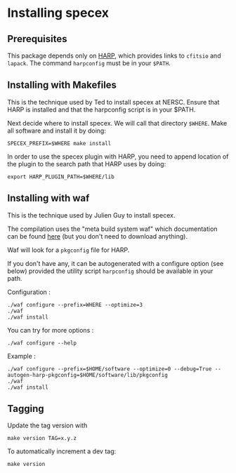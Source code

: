 # Installing specex

## Prerequisites

This package depends only on [HARP](https://github.com/tskisner/HARP),
which provides links to `cfitsio` and `lapack`.  The command `harpconfig`
must be in your `$PATH`.


## Installing with Makefiles

This is the technique used by Ted to install specex at NERSC.  Ensure that
HARP is installed and that the harpconfig script is in your $PATH.

Next decide where to install specex.  We will call that directory `$WHERE`.
Make all software and install it by doing:

`SPECEX_PREFIX=$WHERE make install`

In order to use the specex plugin with HARP, you need to append location of
the plugin to the search path that HARP uses by doing:

`export HARP_PLUGIN_PATH=$WHERE/lib`


## Installing with waf

This is the technique used by Julien Guy to install specex.

The compilation uses the "meta build system waf" which documentation can be found [here](http://code.google.com/p/waf/)
(but you don't need to download anything).

Waf will look for a `pkgconfig` file for HARP.

If you don't have any, it can be autogenerated with a configure option (see below) provided the utility script `harpconfig` should be available in your path.

Configuration :

```
./waf configure --prefix=WHERE --optimize=3
./waf
./waf install
```

You can try for more options :

```
./waf configure --help
```

Example :
```
./waf configure --prefix=$HOME/software --optimize=0 --debug=True --autogen-harp-pkgconfig=$HOME/software/lib/pkgconfig
./waf
./waf install

```

## Tagging

Update the tag version with
```
make version TAG=x.y.z
```

To automatically increment a dev tag:
```
make version
```

